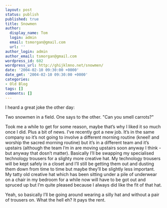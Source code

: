 ```yaml
---
layout: post
status: publish
published: true
title: Snowmen
author:
  display_name: Tom
  login: admin
  email: tsmorgan@gmail.com
  url: ''
author_login: admin
author_email: tsmorgan@gmail.com
wordpress_id: 602
wordpress_url: http://ghijklmno.net/snowmen/
date: '2004-02-10 09:30:00 +0000'
date_gmt: '2004-02-10 09:30:00 +0000'
categories:
- Old Blog
tags: []
comments: []
---
```

<!-- more -->

<p>I heard a great joke the other day:</p>

<p class="firstpar">Two snowmen in a field. One says to the other. "Can you smell carrots?"</p>

<p class="firstpar">Took me a while to get for some reason, maybe that&#8217;s why I liked it so much once I did. Plus a bit of news. I&#8217;ve recently got a new job. It&#8217;s in the same company so it&#8217;s not going to involve a different morning routine (kneel! and worship the sacred morning routine) but it&#8217;s in a different team and it&#8217;s upstairs (although the team I&#8217;m in are moving upstairs soon anyway I think - but anyway that dosn&#8217;t matter). Basically I&#8217;ll be swapping my specialised technology trousers for a slighty more creative hat. My technology trousers will be kept  safely in a closet and I&#8217;ll still be getting them out and dusting them down from time to time but maybe they&#8217;ll be slightly less important. My tatty old creative hat which has been sitting under a pile of underwear on a chair in my bedroom for a while now will have to be got out and spruced up but I&#8217;m quite pleased because I always did like the fit of that hat.</p>

<p>Yeah, so basically I&#8217;ll be going around wearing a silly hat and without a pair of trousers on. What the hell eh? It pays the rent.</p>

